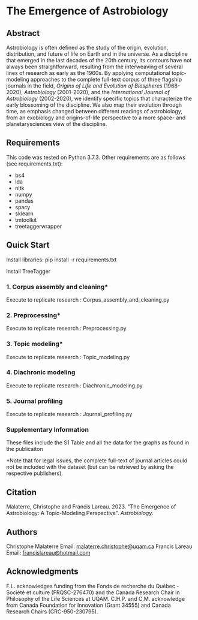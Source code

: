 # The Emergence of Astrobiology
## Abstract
Astrobiology is often defined as the study of the origin, evolution, distribution, and future of life on Earth and in the universe. As a discipline that emerged in the last decades of the 20th century, its contours have not always been straightforward, resulting from the interweaving of several lines of research as early as the 1960s. By applying computational topic-modeling approaches to the complete full-text corpus of three flagship journals in the field, <em>Origins of Life and Evolution of Biospheres</em> (1968-2020), <em>Astrobiology</em> (2001-2020), and the <em>International Journal of Astrobiology</em> (2002-2020), we identify specific topics that characterize the early blossoming of the discipline. We also map their evolution through time, as emphasis changed between different readings of astrobiology, from an exobiology and origins-of-life perspective to a more space- and planetarysciences view of the discipline.

## Requirements
This code was tested on Python 3.7.3. Other requirements are as follows (see requirements.txt):
- bs4
- lda
- nltk
- numpy
- pandas
- spacy
- sklearn
- tmtoolkit
- treetaggerwrapper

## Quick Start
Install libraries: pip install -r requirements.txt

Install TreeTagger
### 1. Corpus assembly and cleaning*
Execute to replicate research : Corpus_assembly_and_cleaning.py
### 2. Preprocessing*
Execute to replicate research : Preprocessing.py
### 3. Topic modeling*
Execute to replicate research : Topic_modeling.py
### 4. Diachronic modeling
Execute to replicate research : Diachronic_modeling.py
### 5. Journal profiling
Execute to replicate research : Journal_profiling.py
### Supplementary Information
These files include the S1 Table and all the data for the graphs as found in the publicaiton

*Note that for legal issues, the complete full-text of journal articles could not be included with the dataset (but can be retrieved by asking the respective publishers).

## Citation
Malaterre, Christophe and Francis Lareau. 2023. "The Emergence of Astrobiology: A Topic-Modeling Perspective". <em>Astrobiology</em>.

## Authors
Christophe Malaterre
Email: malaterre.christophe@uqam.ca
Francis Lareau
Email: francislareau@hotmail.com
## Acknowledgments
F.L. acknowledges funding from the Fonds de recherche du Québec - Société et culture (FRQSC-276470) and the Canada Research Chair in Philosophy of the Life Sciences at UQAM. C.H.P. and C.M. acknowledge from Canada Foundation for Innovation (Grant 34555) and Canada Research Chairs (CRC-950-230795).
